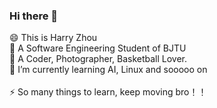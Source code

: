 ### Hi there 👋

😄 This is Harry Zhou<br>
🔭 A Software Engineering Student of BJTU<br>
🔖 A Coder, Photographer, Basketball Lover.<br>
🌱 I’m currently learning AI, Linux and sooooo on<br><br>
⚡ So many things to learn, keep moving bro！！

<!--
**HarryZhou-618/HarryZhou-618** is a ✨ _special_ ✨ repository because its `README.md` (this file) appears on your GitHub profile.

Here are some ideas to get you started:

-  I’m currently working on ...
- 🌱 I’m currently learning ...
- 👯 I’m looking to collaborate on ...
- 🤔 I’m looking for help with ...
- 💬 Ask me about ...
- 📫 How to reach me: ...
- 😄 Pronouns: ...
-  Fun fact: ...
-->
